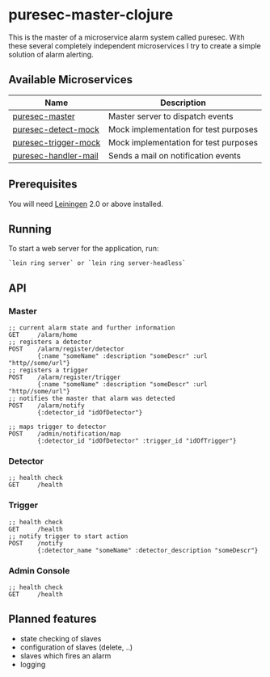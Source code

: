 # puresec-master-clojure

This is the master of a microservice alarm system called puresec. With these several completely independent microservices I
try to create a simple solution of alarm alerting.

## Available Microservices

| Name   |  Description |
|----------|-------------|
| [puresec-master](https://github.com/fhopeman/puresec-master-clojure) | Master server to dispatch events |
| [puresec-detect-mock](https://github.com/fhopeman/puresec-detect-mock)  | Mock implementation for test purposes |
| [puresec-trigger-mock](https://github.com/fhopeman/puresec-trigger-mock) | Mock implementation for test purposes |
| [puresec-handler-mail](https://github.com/msch4/puresec-handler-mail) | Sends a mail on notification events |

## Prerequisites

You will need [Leiningen](https://github.com/technomancy/leiningen) 2.0 or above installed.

## Running

To start a web server for the application, run:

    `lein ring server` or `lein ring server-headless`

## API
### Master
```
;; current alarm state and further information
GET     /alarm/home
;; registers a detector
POST    /alarm/register/detector
        {:name "someName" :description "someDescr" :url "http//some/url"}
;; registers a trigger
POST    /alarm/register/trigger
        {:name "someName" :description "someDescr" :url "http//some/url"}
;; notifies the master that alarm was detected
POST    /alarm/notify
        {:detector_id "idOfDetector"}
```

```
;; maps trigger to detector
POST    /admin/notification/map
        {:detector_id "idOfDetector" :trigger_id "idOfTrigger"}
```

### Detector
```
;; health check
GET     /health
```

### Trigger
```
;; health check
GET     /health
;; notify trigger to start action
POST    /notify
        {:detector_name "someName" :detector_description "someDescr"}
```

### Admin Console
```
;; health check
GET     /health
```

## Planned features
- state checking of slaves
- configuration of slaves (delete, ..)
- slaves which fires an alarm
- logging
